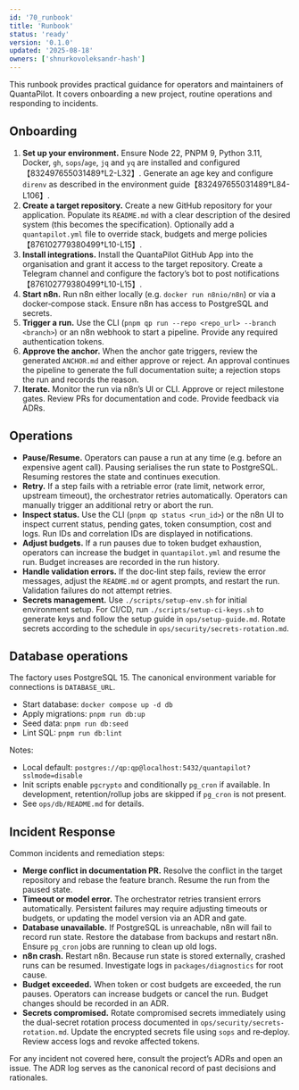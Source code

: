 ```yaml
---
id: '70_runbook'
title: 'Runbook'
status: 'ready'
version: '0.1.0'
updated: '2025-08-18'
owners: ['shnurkovoleksandr-hash']
---
```


This runbook provides practical guidance for operators and maintainers of QuantaPilot. It covers onboarding a new project, routine operations and responding to incidents.

## Onboarding

1. **Set up your environment.** Ensure Node 22, PNPM 9, Python 3.11, Docker, `gh`, `sops`/`age`, `jq` and `yq` are installed and configured【832497655031489†L2-L32】. Generate an age key and configure `direnv` as described in the environment guide【832497655031489†L84-L106】.
2. **Create a target repository.** Create a new GitHub repository for your application. Populate its `README.md` with a clear description of the desired system (this becomes the specification). Optionally add a `quantapilot.yml` file to override stack, budgets and merge policies【876102779380499†L10-L15】.
3. **Install integrations.** Install the QuantaPilot GitHub App into the organisation and grant it access to the target repository. Create a Telegram channel and configure the factory’s bot to post notifications【876102779380499†L10-L15】.
4. **Start n8n.** Run n8n either locally (e.g. `docker run n8nio/n8n`) or via a docker‑compose stack. Ensure n8n has access to PostgreSQL and secrets.
5. **Trigger a run.** Use the CLI (`pnpm qp run --repo <repo_url> --branch <branch>`) or an n8n webhook to start a pipeline. Provide any required authentication tokens.
6. **Approve the anchor.** When the anchor gate triggers, review the generated `ANCHOR.md` and either approve or reject. An approval continues the pipeline to generate the full documentation suite; a rejection stops the run and records the reason.
7. **Iterate.** Monitor the run via n8n’s UI or CLI. Approve or reject milestone gates. Review PRs for documentation and code. Provide feedback via ADRs.

## Operations

- **Pause/Resume.** Operators can pause a run at any time (e.g. before an expensive agent call). Pausing serialises the run state to PostgreSQL. Resuming restores the state and continues execution.
- **Retry.** If a step fails with a retriable error (rate limit, network error, upstream timeout), the orchestrator retries automatically. Operators can manually trigger an additional retry or abort the run.
- **Inspect status.** Use the CLI (`pnpm qp status <run_id>`) or the n8n UI to inspect current status, pending gates, token consumption, cost and logs. Run IDs and correlation IDs are displayed in notifications.
- **Adjust budgets.** If a run pauses due to token budget exhaustion, operators can increase the budget in `quantapilot.yml` and resume the run. Budget increases are recorded in the run history.
- **Handle validation errors.** If the doc‑lint step fails, review the error messages, adjust the `README.md` or agent prompts, and restart the run. Validation failures do not attempt retries.
- **Secrets management.** Use `./scripts/setup-env.sh` for initial environment setup. For CI/CD, run `./scripts/setup-ci-keys.sh` to generate keys and follow the setup guide in `ops/setup-guide.md`. Rotate secrets according to the schedule in `ops/security/secrets-rotation.md`.

## Database operations

The factory uses PostgreSQL 15. The canonical environment variable for connections is `DATABASE_URL`.

- Start database: `docker compose up -d db`
- Apply migrations: `pnpm run db:up`
- Seed data: `pnpm run db:seed`
- Lint SQL: `pnpm run db:lint`

Notes:

- Local default: `postgres://qp:qp@localhost:5432/quantapilot?sslmode=disable`
- Init scripts enable `pgcrypto` and conditionally `pg_cron` if available. In development, retention/rollup jobs are skipped if `pg_cron` is not present.
- See `ops/db/README.md` for details.

## Incident Response

Common incidents and remediation steps:

- **Merge conflict in documentation PR.** Resolve the conflict in the target repository and rebase the feature branch. Resume the run from the paused state.
- **Timeout or model error.** The orchestrator retries transient errors automatically. Persistent failures may require adjusting timeouts or budgets, or updating the model version via an ADR and gate.
- **Database unavailable.** If PostgreSQL is unreachable, n8n will fail to record run state. Restore the database from backups and restart n8n. Ensure `pg_cron` jobs are running to clean up old logs.
- **n8n crash.** Restart n8n. Because run state is stored externally, crashed runs can be resumed. Investigate logs in `packages/diagnostics` for root cause.
- **Budget exceeded.** When token or cost budgets are exceeded, the run pauses. Operators can increase budgets or cancel the run. Budget changes should be recorded in an ADR.
- **Secrets compromised.** Rotate compromised secrets immediately using the dual-secret rotation process documented in `ops/security/secrets-rotation.md`. Update the encrypted secrets file using `sops` and re‑deploy. Review access logs and revoke affected tokens.

For any incident not covered here, consult the project’s ADRs and open an issue. The ADR log serves as the canonical record of past decisions and rationales.
